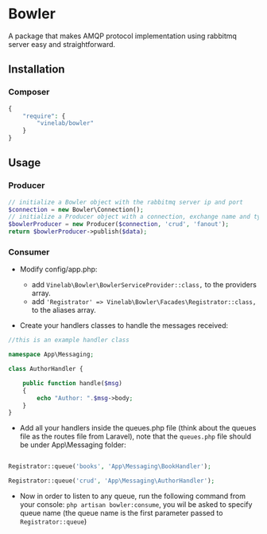 # Bowler
A package that makes AMQP protocol implementation using rabbitmq server easy and straightforward.

## Installation

### Composer
```php
{
    "require": {
        "vinelab/bowler"
    }
}
```

## Usage
### Producer

```php
// initialize a Bowler object with the rabbitmq server ip and port
$connection = new Bowler\Connection();
// initialize a Producer object with a connection, exchange name and type
$bowlerProducer = new Producer($connection, 'crud', 'fanout');
return $bowlerProducer->publish($data);
```

### Consumer

- Modify config/app.php:
	- add `Vinelab\Bowler\BowlerServiceProvider::class,` to the providers array.
	- add `'Registrator' => Vinelab\Bowler\Facades\Registrator::class,` to the aliases array.

- Create your handlers classes to handle the messages received: 

```php
//this is an example handler class

namespace App\Messaging;

class AuthorHandler {

	public function handle($msg)
	{
		echo "Author: ".$msg->body;
	}
}
```

- Add all your handlers inside the queues.php file (think about the queues file as the routes file from Laravel), note that the `queues.php` file should be under App\Messaging folder:

```php

Registrator::queue('books', 'App\Messaging\BookHandler');

Registrator::queue('crud', 'App\Messaging\AuthorHandler');

```

- Now in order to listen to any queue, run the following command from your console:
`php artisan bowler:consume`, you wil be asked to specify queue name (the queue name is the first parameter passed to `Registrator::queue`)
